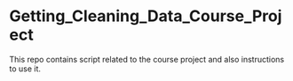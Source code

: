 Getting_Cleaning_Data_Course_Project
====================================

This repo contains script related to the course project and also instructions to use it.
